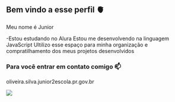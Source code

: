 ## Bem vindo a esse perfil 🫀
Meu nome é Junior

-Estou estudando no Alura
Estou me desenvolvendo na linguagem JavaScript
Ultilizo esse espaço para minha organização e compratilhamento dos meus projetos desenvolvidos 

### Para você entrar em contato comigo 📫

oliveira.silva.junior2escola.pr.gov.br 


![](https://media1.tenor.com/m/lhRwKyAQIqIAAAAC/calleri-spfc.gif)

